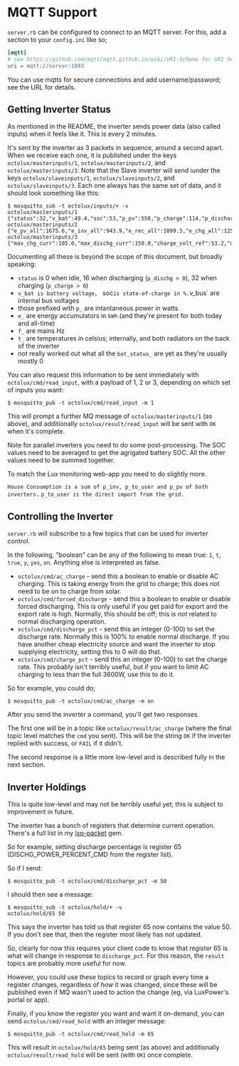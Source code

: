 # MQTT Support

`server.rb` can be configured to connect to an MQTT server. For this, add a section to your `config.ini` like so;

``` ini
[mqtt]
# see https://github.com/mqtt/mqtt.github.io/wiki/URI-Scheme for URI help
uri = mqtt://server:1883
```

You can use mqtts for secure connections and add username/password; see the URL for details.

## Getting Inverter Status

As mentioned in the README, the inverter sends power data (also called inputs) when it feels like it. This is every 2 minutes.

It's sent by the inverter as 3 packets in sequence, around a second apart. When we receive each one, it is published under the keys `octolux/masterinputs/1`, `octolux/masterinputs/2`, and `octolux/masterinputs/3`. Note that the Slave inverter will send iunder the keys `octolux/slaveinputs/1`, `octolux/slaveinputs/2`, and `octolux/slaveinputs/3`. Each one always has the same set of data, and it should look something like this:

```
$ mosquitto_sub -t octolux/inputs/+ -v
octolux/masterinputs/1 {"status":32,"v_bat":49.4,"soc":53,"p_pv":550,"p_charge":114,"p_discharge":0,"v_acr":247.3,"f_ac":49.96,"p_inv":0,"p_rec":116,"v_eps":247.3,"f_eps":49.96,"p_to_grid":0,"p_to_user":0,"e_pv_day":0.7,"e_inv_day":2.0,"e_rec_day":1.7,"e_chg_day":1.9,"e_dischg_day":2.4,"e_eps_day":0.0,"e_to_grid_day":0.0,"e_to_user_day":3.9,"v_bus_1":379.9,"v_bus_2":300.5}
octolux/masterinputs/2 {"e_pv_all":1675.6,"e_inv_all":943.9,"e_rec_all":1099.3,"e_chg_all":1251.2,"e_dischg_all":1151.6,"e_eps_all":0.0,"e_to_grid_all":124.0,"e_to_user_all":1115.8,"t_inner":43,"t_rad_1":30,"t_rad_2":30}
octolux/masterinputs/3 {"max_chg_curr":105.0,"max_dischg_curr":150.0,"charge_volt_ref":53.2,"dischg_cut_volt":40.0,"bat_status_0":0,"bat_status_1":0,"bat_status_2":0,"bat_status_3":0,"bat_status_4":0,"bat_status_5":192,"bat_status_6":0,"bat_status_7":0,"bat_status_8":0,"bat_status_9":0,"bat_status_inv":3}
```

Documenting all these is beyond the scope of this document, but broadly speaking:

* `status` is 0 when idle, 16 when discharging (`p_dischg > 0`), 32 when charging (`p_charge > 0`)
* `v_bat is battery voltage, ` soc`is state-of-charge in %.`v\_bus\` are internal bus voltages
* those prefixed with `p_` are intantaneous power in watts
* `e_` are energy accumulators in `kWh` (and they're present for both today and all-time)
* `f_` are mains Hz
* `t_` are temperatures in celsius; internally, and both radiators on the back of the inverter
* not really worked out what all the `bat_status_` are yet as they're usually mostly 0

You can also request this information to be sent immediately with `octolux/cmd/read_input`, with a payload of 1, 2 or 3, depending on which set of inputs you want:

```
$ mosquitto_pub -t octolux/cmd/read_input -m 1
```

This will prompt a further MQ message of `octolux/masterinputs/1` (as above), and additionally `octolux/result/read_input` will be sent with `OK` when it's complete.

Note for parallel inverters you need to do some post-processing. The SOC values need to be averaged to get the agrigated battery SOC. All the other values need to be summed together.

To match the Lux monitoring web-app you need to do slightly more.

`House Consumption is a sum of p_inv, p_to_user and p_pv of both inverters.`
`p_to_user is the direct import from the grid.`

## Controlling the Inverter

`server.rb` will subscribe to a few topics that can be used for inverter control.

In the following, "boolean" can be any of the following to mean true: `1`, `t`, `true`, `y`, `yes`, `on`. Anything else is interpreted as false.

* `octolux/cmd/ac_charge` \- send this a boolean to enable or disable AC charging\. This is taking energy from the grid to charge; this does not need to be on to charge from solar\.
* `octolux/cmd/forced_discharge` \- send this a boolean to enable or disable forced discharging\. This is only useful if you get paid for export and the export rate is high\. Normally\, this should be off; this is *not* related to normal discharging operation.
* `octolux/cmd/discharge_pct` \- send this an integer \(0\-100\) to set the discharge rate\. Normally this is 100% to enable normal discharge\. If you have another cheap electricity source and want the inverter to stop supplying electricity\, setting this to 0 will do that\.
* `octolux/cmd/charge_pct` \- send this an integer \(0\-100\) to set the charge rate\. This probably isn't terribly useful\, but if you want to limit AC charging to less than the full 3600W\, use this to do it\.

So for example, you could do;

```
$ mosquitto_pub -t octolux/cmd/ac_charge -m on
```

After you send the inverter a command, you'll get two responses.

The first one will be in a topic like `octolux/result/ac_charge` (where the final topic level matches the `cmd` you sent). This will be the string `OK` if the inverter replied with success, or `FAIL` if it didn't.

The second response is a little more low-level and is described fully in the next section.

## Inverter Holdings

This is quite low-level and may not be terribly useful yet; this is subject to improvement in future.

The inverter has a bunch of registers that determine current operation. There's a full list in my [lxp-packet](https://github.com/celsworth/lxp-packet/blob/master/doc/LXP_REGISTERS.txt) gem.

So for example, setting discharge percentage is register 65 (DISCHG\_POWER\_PERCENT\_CMD from the register list).

So if I send:

```
$ mosquitto_pub -t octolux/cmd/discharge_pct -m 50
```

I should then see a message:

```
$ mosquitto_sub -t octolux/hold/+ -v
octolux/hold/65 50
```

This says the inverter has told us that register 65 now contains the value 50. If you don't see that, then the register most likely has not updated.

So, clearly for now this requires your client code to know that register 65 is what will change in response to `discharge_pct`. For this reason, the `result` topics are probably more useful for now.

However, you could use these topics to record or graph every time a register changes, regardless of *how* it was changed, since these will be published even if MQ wasn't used to action the change (eg, via LuxPower's portal or app).

Finally, if you know the register you want and want it on-demand, you can send `octolux/cmd/read_hold` with an integer message:

```
$ mosquitto_pub -t octolux/cmd/read_hold -m 65
```

This will result in `octolux/hold/65` being sent (as above) and additionally `octolux/result/read_hold` will be sent (with `OK`) once complete.